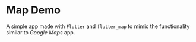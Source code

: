# Map Demo

A simple app made with `Flutter` and `flutter_map` to mimic the functionality similar
to _Google Maps_ app.
